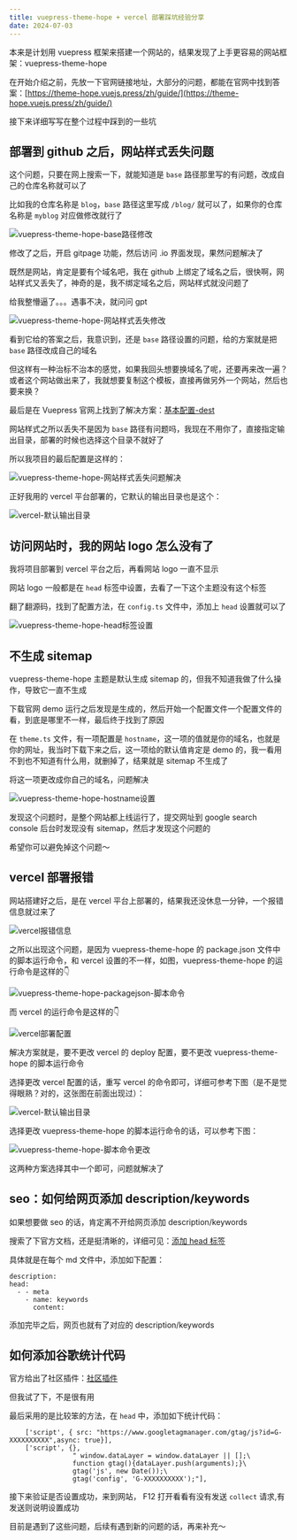 ```yaml
---
title: vuepress-theme-hope + vercel 部署踩坑经验分享
date: 2024-07-03
---
```


本来是计划用 vuepress 框架来搭建一个网站的，结果发现了上手更容易的网站框架：vuepress-theme-hope

在开始介绍之前，先放一下官网链接地址，大部分的问题，都能在官网中找到答案：[https://theme-hope.vuejs.press/zh/guide/](https://theme-hope.vuejs.press/zh/guide/)

接下来详细写写在整个过程中踩到的一些坑

## 部署到 github 之后，网站样式丢失问题

这个问题，只要在网上搜索一下，就能知道是 `base` 路径那里写的有问题，改成自己的仓库名称就可以了

比如我的仓库名称是 `blog`，`base` 路径这里写成 `/blog/` 就可以了，如果你的仓库名称是 `myblog` 对应做修改就行了

![vuepress-theme-hope-base路径修改](/assets/vuepress-theme-hope/blog.jpg)

修改了之后，开启 gitpage 功能，然后访问 .io 界面发现，果然问题解决了

既然是网站，肯定是要有个域名吧，我在 github 上绑定了域名之后，很快啊，网站样式又丢失了，神奇的是，我不绑定域名之后，网站样式就没问题了

给我整懵逼了。。。遇事不决，就问问 gpt

![vuepress-theme-hope-网站样式丢失修改](/assets/vuepress-theme-hope/gpt.jpg)

看到它给的答案之后，我意识到，还是 `base` 路径设置的问题，给的方案就是把 `base` 路径改成自己的域名

但这样有一种治标不治本的感觉，如果我回头想要换域名了呢，还要再来改一遍？或者这个网站做出来了，我就想要复制这个模板，直接再做另外一个网站，然后也要来换？

最后是在 Vuepress 官网上找到了解决方案：[基本配置-dest](https://vuepress.vuejs.org/zh/config/#dest)

网站样式之所以丢失不是因为 `base` 路径有问题吗，我现在不用你了，直接指定输出目录，部署的时候也选择这个目录不就好了

所以我项目的最后配置是这样的：

![vuepress-theme-hope-网站样式丢失问题解决](/assets/vuepress-theme-hope/dest.jpg)

正好我用的 vercel 平台部署的，它默认的输出目录也是这个：

![vercel-默认输出目录](/assets/vuepress-theme-hope/vercel.jpg)

## 访问网站时，我的网站 logo 怎么没有了

我将项目部署到 vercel 平台之后，再看网站 logo 一直不显示

网站 logo 一般都是在 `head` 标签中设置，去看了一下这个主题没有这个标签

翻了翻源码，找到了配置方法，在 `config.ts` 文件中，添加上 `head` 设置就可以了

![vuepress-theme-hope-head标签设置](/assets/vuepress-theme-hope/head.jpg)

## 不生成 sitemap

vuepress-theme-hope 主题是默认生成 sitemap 的，但我不知道我做了什么操作，导致它一直不生成

下载官网 demo 运行之后发现是生成的，然后开始一个配置文件一个配置文件的看，到底是哪里不一样，最后终于找到了原因

在 `theme.ts` 文件，有一项配置是 `hostname`，这一项的值就是你的域名，也就是你的网址，我当时下载下来之后，这一项给的默认值肯定是 demo 的，我一看用不到也不知道有什么用，就删掉了，结果就是 sitemap 不生成了

将这一项更改成你自己的域名，问题解决

![vuepress-theme-hope-hostname设置](/assets/vuepress-theme-hope/hostname.jpg)

发现这个问题时，是整个网站都上线运行了，提交网址到 google search console 后台时发现没有 sitemap，然后才发现这个问题的

希望你可以避免掉这个问题～

## vercel 部署报错

网站搭建好之后，是在 vercel 平台上部署的，结果我还没休息一分钟，一个报错信息就过来了

![vercel报错信息](/assets/vuepress-theme-hope/vercel-error.jpg)

之所以出现这个问题，是因为 vuepress-theme-hope 的 package.json 文件中的脚本运行命令，和 vercel 设置的不一样，如图，vuepress-theme-hope 的运行命令是这样的👇

![vuepress-theme-hope-packagejson-脚本命令](/assets/vuepress-theme-hope/packagejson.jpg)

而 vercel 的运行命令是这样的👇

![vercel部署配置](/assets/vuepress-theme-hope/vercel-deploy-config.jpg)

解决方案就是，要不更改 vercel 的 deploy 配置，要不更改 vuepress-theme-hope 的脚本运行命令

选择更改 vercel 配置的话，重写 vercel 的命令即可，详细可参考下图（是不是觉得眼熟？对的，这张图在前面出现过）：

![vercel-默认输出目录](/assets/vuepress-theme-hope/vercel.jpg)

选择更改 vuepress-theme-hope 的脚本运行命令的话，可以参考下图：

![vuepress-theme-hope-脚本命令更改](/assets/vuepress-theme-hope/change-packagejson.jpg)

这两种方案选择其中一个即可，问题就解决了

## seo：如何给网页添加 description/keywords

如果想要做 seo 的话，肯定离不开给网页添加 description/keywords 

搜索了下官方文档，还是挺清晰的，详细可见：[添加 head 标签](https://theme-hope.vuejs.press/zh/guide/advanced/seo.html#%E7%9B%B4%E6%8E%A5%E6%B7%BB%E5%8A%A0-head-%E6%A0%87%E7%AD%BE)

具体就是在每个 md 文件中，添加如下配置：

```
description: 
head:
  - - meta
    - name: keywords
      content: 
```

添加完毕之后，网页也就有了对应的 description/keywords

## 如何添加谷歌统计代码

官方给出了社区插件：[社区插件](https://theme-hope.vuejs.press/zh/cookbook/vuepress/plugin.html#%E7%A4%BE%E5%8C%BA%E6%8F%92%E4%BB%B6)

但我试了下，不是很有用

最后采用的是比较笨的方法，在 `head` 中，添加如下统计代码：

```
    ['script', { src: "https://www.googletagmanager.com/gtag/js?id=G- XXXXXXXXXX",async: true}],
    ['script', {},
                " window.dataLayer = window.dataLayer || [];\
                function gtag(){dataLayer.push(arguments);}\
                gtag('js', new Date());\
                gtag('config', 'G-XXXXXXXXXX');"],
```

接下来验证是否设置成功，来到网站， F12 打开看看有没有发送 `collect` 请求,有发送则说明设置成功

目前是遇到了这些问题，后续有遇到新的问题的话，再来补充～